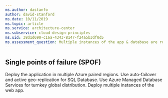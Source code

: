 ```yaml
---
ms.author: dastanfo
author: david-stanford
ms.date: 10/11/2019
ms.topic: article
ms.service: architecture-center
ms.subservice: cloud-design-principles
ms.uid: 38d1d690-c16a-4343-8147-f24a5b3df0d5
ms.assessment_question: Multiple instances of the app & database are running
---
```

## Single points of failure (SPOF)


Deploy the application in multiple Azure paired regions. Use auto-failover and active geo-replication for SQL Database. Use Azure Managed Database Services for turnkey global distribution. Deploy multiple instances of the web app.